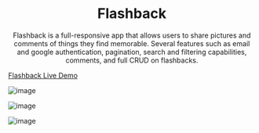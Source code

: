 <h1 align="center">Flashback</h1>

<p align="center">Flashback is a full-responsive app that allows users to share pictures and comments of things they find memorable. Several features such as email and google authentication, pagination, search and filtering capabilities, comments, and full CRUD on flashbacks.</p>

<a align="center" href="https://flashback-frontend.onrender.com">Flashback Live Demo</a>

![image](https://user-images.githubusercontent.com/97556168/229916625-4f099ac1-b658-44b4-86a2-5841d93ebb08.png)

![image](https://user-images.githubusercontent.com/97556168/229916801-4c724f13-0152-44ab-9f6c-0f2e903b6ea3.png)

![image](https://user-images.githubusercontent.com/97556168/229917261-97db4e23-a655-48a5-9a56-e977cfbc535b.png)
